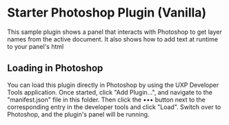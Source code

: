 # Starter Photoshop Plugin (Vanilla)

This sample plugin shows a panel that interacts with Photoshop to get layer names from the active document. It also shows how to add text at runtime to your panel's html

## Loading in Photoshop

You can load this plugin directly in Photoshop by using the UXP Developer Tools application. Once started, click "Add Plugin...", and navigate to the "manifest.json" file in this folder. Then click the ••• button next to the corresponding entry in the developer tools and click "Load". Switch over to Photoshop, and the plugin's panel will be running.
